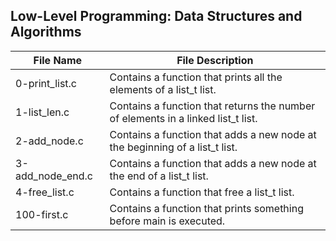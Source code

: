 ## Low-Level Programming: Data Structures and Algorithms

| **File Name** | **File Description** |
| ------------- | ------------------ |
| 0-print\_list.c | Contains a function that prints all the elements of a list\_t list. |
| 1-list\_len.c | Contains a function that returns the number of elements in a linked list\_t list. |
| 2-add\_node.c | Contains a function that adds a new node at the beginning of a list\_t list. |
| 3-add\_node\_end.c | Contains a function that adds a new node at the end of a list\_t list. |
| 4-free\_list.c | Contains a function that free a list\_t list. |
| 100-first.c | Contains a function that prints something before main is executed. |
